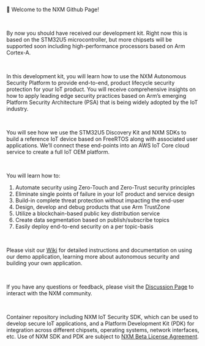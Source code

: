 :wave: Welcome to the NXM Github Page!

<br />

By now you should have received our development kit. Right now this is based on the STM32U5 microcontroller, but more chipsets will be supported soon including high-performance processors based on Arm Cortex-A.

<br />

In this development kit, you will learn how to use the NXM Autonomous Security Platform to provide end-to-end, product lifecycle security protection for your IoT product. You will receive comprehensive insights on how to apply leading edge security practices based on Arm’s emerging Platform Security Architecture (PSA) that is being widely adopted by the IoT industry.

<br />

You will see how we use the STM32U5 Discovery Kit and NXM SDKs to build a reference IoT device based on FreeRTOS along with associated user applications.  We’ll connect these end-points into an AWS IoT Core cloud service to create a full IoT OEM platform.

<br />

You will learn how to:
1. Automate security using Zero-Touch and Zero-Trust security principles
2. Eliminate single points of failure in your IoT product and service design
3. Build-in complete threat protection without impacting the end-user
4. Design, develop and debug products that use Arm TrustZone
5. Utilize a blockchain-based public key distribution service
6. Create data segmentation based on publish/subscribe topics
7. Easily deploy end-to-end security on a per topic-basis

<br />

Please visit our [Wiki](https://github.com/NXM-Labs/nxm-ep-security/wiki) for detailed instructions and documentation on using our demo application, learning more about autonomous security and building your own application.

<br />

If you have any questions or feedback, please visit the [Discussion Page](https://github.com/NXM-Labs/nxm-ep-security/discussions) to interact with the NXM community.

<br />

Container repository including NXM IoT Security SDK, which can be used to develop secure IoT applications, and a Platform Development Kit (PDK) for integration across different chipsets, operating systems, network interfaces, etc. Use of NXM SDK and PDK are subject to [NXM Beta License Agreement](https://github.com/NXM-Labs/nxm-ep-security_nxm_sdk/blob/23245e3e98f0b94ba1db7ad8244dcc8f634fafe1/license.txt).

